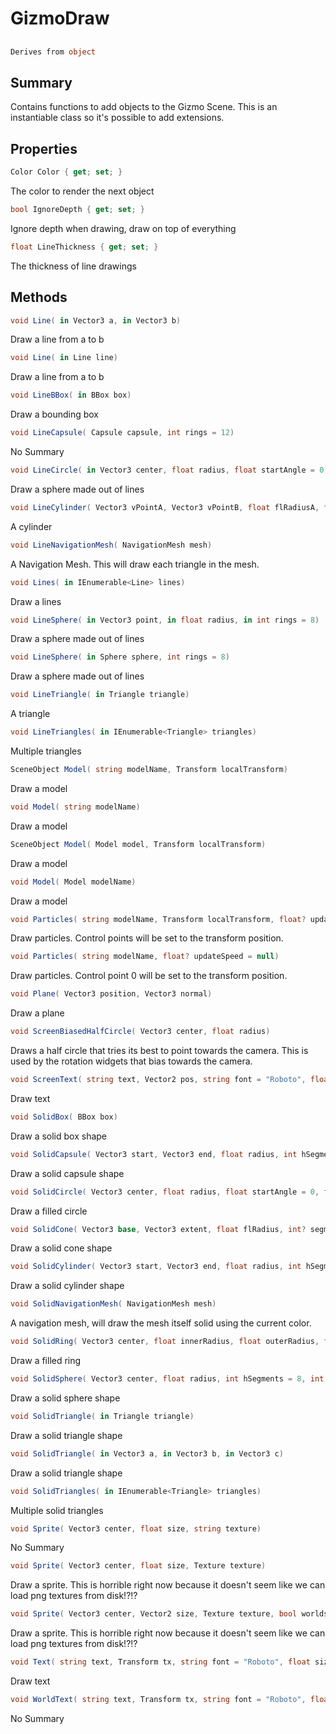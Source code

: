 # GizmoDraw

## 
```c#
Derives from object
```

## Summary

Contains functions to add objects to the Gizmo Scene. This
is an instantiable class so it's possible to add extensions.
## Properties

```c#
Color Color { get; set; } 
```
The color to render the next object
```c#
bool IgnoreDepth { get; set; } 
```
Ignore depth when drawing, draw on top of everything
```c#
float LineThickness { get; set; } 
```
The thickness of line drawings
## Methods

```c#
void Line( in Vector3 a, in Vector3 b) 
```
Draw a line from a to b
```c#
void Line( in Line line) 
```
Draw a line from a to b
```c#
void LineBBox( in BBox box) 
```
Draw a bounding box
```c#
void LineCapsule( Capsule capsule, int rings = 12) 
```
No Summary
```c#
void LineCircle( in Vector3 center, float radius, float startAngle = 0, float totalDegrees = 360, int sections = 16) 
```
Draw a sphere made out of lines
```c#
void LineCylinder( Vector3 vPointA, Vector3 vPointB, float flRadiusA, float flRadiusB, int nNumSegments) 
```
A cylinder
```c#
void LineNavigationMesh( NavigationMesh mesh) 
```
A Navigation Mesh. This will draw each triangle in the mesh.
```c#
void Lines( in IEnumerable<Line> lines) 
```
Draw a lines
```c#
void LineSphere( in Vector3 point, in float radius, in int rings = 8) 
```
Draw a sphere made out of lines
```c#
void LineSphere( in Sphere sphere, int rings = 8) 
```
Draw a sphere made out of lines
```c#
void LineTriangle( in Triangle triangle) 
```
A triangle
```c#
void LineTriangles( in IEnumerable<Triangle> triangles) 
```
Multiple triangles
```c#
SceneObject Model( string modelName, Transform localTransform) 
```
Draw a model
```c#
void Model( string modelName) 
```
Draw a model
```c#
SceneObject Model( Model model, Transform localTransform) 
```
Draw a model
```c#
void Model( Model modelName) 
```
Draw a model
```c#
void Particles( string modelName, Transform localTransform, float? updateSpeed = null) 
```
Draw particles. Control points will be set to the transform position.
```c#
void Particles( string modelName, float? updateSpeed = null) 
```
Draw particles. Control point 0 will be set to the transform position.
```c#
void Plane( Vector3 position, Vector3 normal) 
```
Draw a plane
```c#
void ScreenBiasedHalfCircle( Vector3 center, float radius) 
```
Draws a half circle that tries its best to point towards the camera. This is used by
the rotation widgets that bias towards the camera.
```c#
void ScreenText( string text, Vector2 pos, string font = "Roboto", float size = 12, TextFlag flags = 132) 
```
Draw text
```c#
void SolidBox( BBox box) 
```
Draw a solid box shape
```c#
void SolidCapsule( Vector3 start, Vector3 end, float radius, int hSegments, int vSegments) 
```
Draw a solid capsule shape
```c#
void SolidCircle( Vector3 center, float radius, float startAngle = 0, float totalDegrees = 360, int sections = 8) 
```
Draw a filled circle
```c#
void SolidCone( Vector3 base, Vector3 extent, float flRadius, int? segments = null) 
```
Draw a solid cone shape
```c#
void SolidCylinder( Vector3 start, Vector3 end, float radius, int hSegments = 32) 
```
Draw a solid cylinder shape
```c#
void SolidNavigationMesh( NavigationMesh mesh) 
```
A navigation mesh, will draw the mesh itself solid using the current color.
```c#
void SolidRing( Vector3 center, float innerRadius, float outerRadius, float startAngle = 0, float totalDegrees = 360, int sections = 8) 
```
Draw a filled ring
```c#
void SolidSphere( Vector3 center, float radius, int hSegments = 8, int vSegments = 8) 
```
Draw a solid sphere shape
```c#
void SolidTriangle( in Triangle triangle) 
```
Draw a solid triangle shape
```c#
void SolidTriangle( in Vector3 a, in Vector3 b, in Vector3 c) 
```
Draw a solid triangle shape
```c#
void SolidTriangles( in IEnumerable<Triangle> triangles) 
```
Multiple solid triangles
```c#
void Sprite( Vector3 center, float size, string texture) 
```
No Summary
```c#
void Sprite( Vector3 center, float size, Texture texture) 
```
Draw a sprite. This is horrible right now because it doesn't seem like we can load png textures from disk!?!?
```c#
void Sprite( Vector3 center, Vector2 size, Texture texture, bool worldspace) 
```
Draw a sprite. This is horrible right now because it doesn't seem like we can load png textures from disk!?!?
```c#
void Text( string text, Transform tx, string font = "Roboto", float size = 12, TextFlag flags = 132) 
```
Draw text
```c#
void WorldText( string text, Transform tx, string font = "Roboto", float size = 12, TextFlag flags = 132) 
```
No Summary
